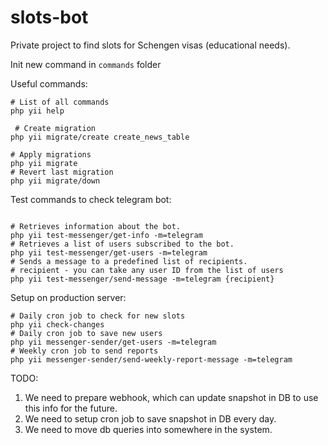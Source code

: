 # slots-bot
Private project to find slots for Schengen visas (educational needs).

Init new command in `commands` folder

Useful commands:
```shell
# List of all commands
php yii help
 
 # Create migration
php yii migrate/create create_news_table
 
# Apply migrations
php yii migrate
# Revert last migration
php yii migrate/down

```

Test commands to check telegram bot:
```shell

# Retrieves information about the bot.
php yii test-messenger/get-info -m=telegram
# Retrieves a list of users subscribed to the bot.
php yii test-messenger/get-users -m=telegram
# Sends a message to a predefined list of recipients.
# recipient - you can take any user ID from the list of users
php yii test-messenger/send-message -m=telegram {recipient}
```

Setup on production server:
```shell
# Daily cron job to check for new slots
php yii check-changes
# Daily cron job to save new users
php yii messenger-sender/get-users -m=telegram
# Weekly cron job to send reports
php yii messenger-sender/send-weekly-report-message -m=telegram

```

TODO:
1. We need to prepare webhook, which can update snapshot in DB to use this info for the future.
2. We need to setup cron job to save snapshot in DB every day.
3. We need to move db queries into somewhere in the system.
